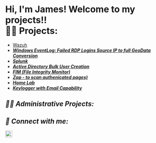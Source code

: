 <h1>Hi, I'm James! Welcome to my projects!! <br/><a 
<h2>👨‍💻 Projects:</h2>

  - [Wazuh](https://github.com/JamesProject-hub/Wazuh.git) <b><i>
  - [Windows EventLog: Failed RDP Logins Source IP to full GeoData Conversion](https://github.com/joshmadakor1/Sentinel-Lab)
  - [Splunk](https://github.com/joshmadakor1/Jwipe.PowerShell)
  - [Active Directory Bulk User Creation](https://github.com/joshmadakor1/AD_PS)
  - [FIM (File Integrity Monitor)](https://github.com/joshmadakor1/PowerShell-Integrity-FIM)
  - [Zap - to scan authenicated pages)](https://github.com/joshmadakor1/EncrypterPOC)
  - [Home Lab](https://github.com/joshmadakor1/DecrypterPOC)
  - [Keylogger with Email Capability](https://github.com/joshmadakor1/Key-Logger-With-Email)

<h2>👨‍💻 Administrative Projects:</h2>

  

<h2> 🤳 Connect with me:</h2>


[<img align="left" alt="JoshMadakor | LinkedIn" width="22px" src="https://cdn.jsdelivr.net/npm/simple-icons@v3/icons/linkedin.svg" />][linkedin]


[linkedin]: https://www.linkedin.com/in/james-williams-6628b91b3/

<!--
**joshmadakor1/joshmadakor1** is a ✨ _special_ ✨ repository because its `README.md` (this file) appears on your GitHub profile.

Here are some ideas to get you started:

- 🔭 I’m currently working on ...
- 🌱 I’m currently learning ...
- 👯 I’m looking to collaborate on ...
- 🤔 I’m looking for help with ...
- 💬 Ask me about ...
- 📫 How to reach me: ...
- 😄 Pronouns: ...
- ⚡ Fun fact: ...
-->
